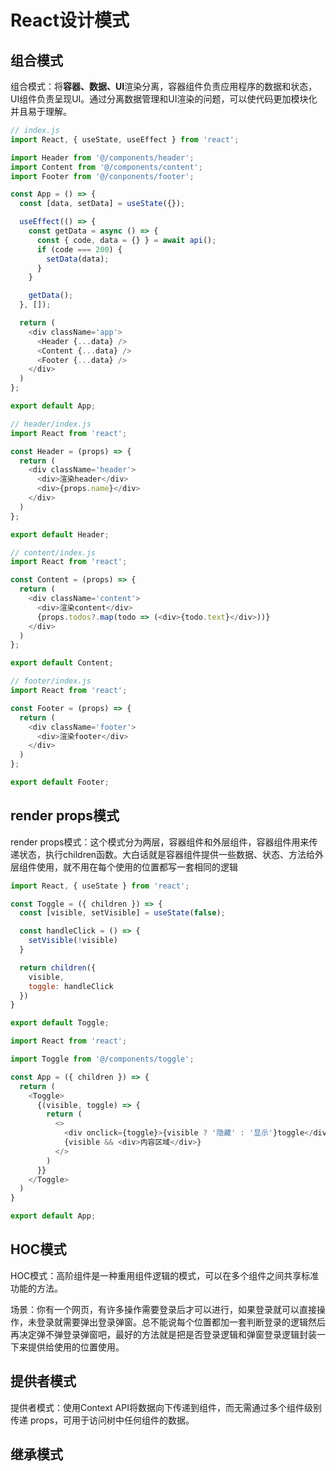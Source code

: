 # React设计模式

## 组合模式

组合模式：将**容器、数据、UI**渲染分离，容器组件负责应用程序的数据和状态，UI组件负责呈现UI。通过分离数据管理和UI渲染的问题，可以使代码更加模块化并且易于理解。

```javascript
// index.js
import React, { useState, useEffect } from 'react';

import Header from '@/components/header';
import Content from '@/components/content';
import Footer from '@/conponents/footer';

const App = () => {
  const [data, setData] = useState({});

  useEffect(() => {
    const getData = async () => {
      const { code, data = {} } = await api();
      if (code === 200) {
        setData(data);
      }
    }

    getData();
  }, []);

  return (
    <div className='app'>
      <Header {...data} />
      <Content {...data} />
      <Footer {...data} />
    </div>
  )
};

export default App;
```

```javascript
// header/index.js
import React from 'react';

const Header = (props) => {
  return (
    <div className='header'>
      <div>渲染header</div>
      <div>{props.name}</div>
    </div>
  )
};

export default Header;
```

```javascript
// content/index.js
import React from 'react';

const Content = (props) => {
  return (
    <div className='content'>
      <div>渲染content</div>
      {props.todos?.map(todo => (<div>{todo.text}</div>))}
    </div>
  )
};

export default Content;
```

```javascript
// footer/index.js
import React from 'react';

const Footer = (props) => {
  return (
    <div className='footer'>
      <div>渲染footer</div>
    </div>
  )
};

export default Footer;
```

## render props模式

render props模式：这个模式分为两层，容器组件和外层组件，容器组件用来传递状态，执行children函数。大白话就是容器组件提供一些数据、状态、方法给外层组件使用，就不用在每个使用的位置都写一套相同的逻辑

```javascript
import React, { useState } from 'react';

const Toggle = ({ children }) => {
  const [visible, setVisible] = useState(false);

  const handleClick = () => {
    setVisible(!visible)
  }

  return children({
    visible,
    toggle: handleClick
  })
}

export default Toggle;
```

```javascript
import React from 'react';

import Toggle from '@/components/toggle';

const App = ({ children }) => {
  return (
    <Toggle>
      {(visible, toggle) => {
        return (
          <>
            <div onclick={toggle}>{visible ? '隐藏' : '显示'}toggle</div>
            {visible && <div>内容区域</div>}
          </>
        )
      }}
    </Toggle>
  )
}

export default App;
```

## HOC模式

HOC模式：高阶组件是一种重用组件逻辑的模式，可以在多个组件之间共享标准功能的方法。

场景：你有一个网页，有许多操作需要登录后才可以进行，如果登录就可以直接操作，未登录就需要弹出登录弹窗。总不能说每个位置都加一套判断登录的逻辑然后再决定弹不弹登录弹窗吧，最好的方法就是把是否登录逻辑和弹窗登录逻辑封装一下来提供给使用的位置使用。

## 提供者模式

提供者模式：使用Context API将数据向下传递到组件，而无需通过多个组件级别传递 props，可用于访问树中任何组件的数据。

## 继承模式
